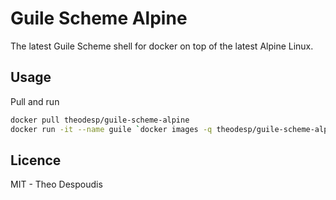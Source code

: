 # Guile Scheme Alpine

The latest Guile Scheme shell for docker on top of the latest Alpine Linux.

## Usage
Pull and run

```bash
docker pull theodesp/guile-scheme-alpine
docker run -it --name guile `docker images -q theodesp/guile-scheme-alpine`
```

## Licence
MIT - Theo Despoudis